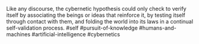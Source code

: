 Like any discourse, the cybernetic hypothesis could only check to verify itself by associating the beings or ideas that reinforce it, by testing itself through contact with them, and folding the world into its laws in a continual self-validation process.
#self #pursuit-of-knowledge #humans-and-machines #artificial-intelligence #cybernetics
